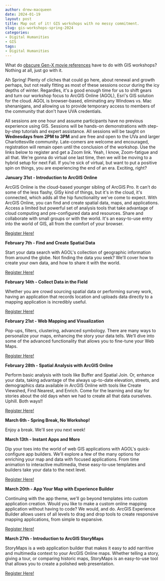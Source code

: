 ```yaml
---
author: drew-macqueen
date: 2024-01-19
layout: post
title: Map out of it! GIS workshops with no messy commitment. 
slug: gis-workshops-spring-2024
categories:
- Digital Humanities
- GIS
tags:
- Digital Humanities
---
```


What do [obscure Gen-X movie references](https://www.youtube.com/watch?v=Uz95y3gLNA4) have to do with GIS workshops?  Nothing at all, just go with it. 

Ah Spring! Plenty of cliches that could go here, about renewal and growth perhaps, but not really fitting as most of these sessions occur during the icy depths of winter. Regardles, it's a good enough time for us to shift gears and turn our workshop focus to ArcGIS Online (AGOL), Esri's GIS solution for the cloud. AGOL is browser-based, eliminating any Windows vs. Mac shenanigans, and allowing us to provide temporary access to members of the community that don't have UVA credentials. 

All sessions are one hour and assume participants have no previous experience using GIS. Sessions will be hands-on demonstrations with step-by-step tutorials and expert assistance. All sessions will be taught on **Wednesdays from 2PM to 3PM** and are free and open to the UVa and larger Charlottesville community. Late-comers are welcome and encouraged, registration will remain open until the conclusion of the workshop. Use the links below to register and get a Zoom link. Yeah, I know, Zoom-fatigue and all that. We're gonna do virtual one last time, then we will be moving to a hybrid setup for next Fall. If you're sick of virtual, but want to put a positive spin on things, you are experiencing the end of an era. Exciting, right?

**January 31st - Introduction to ArcGIS Online**

ArcGIS Online is the cloud-based younger sibling of ArcGIS Pro. It can't do some of the less flashy, GISy kind of things, but it's in the cloud, it's connected, which adds all the hip functionality we've come to expect. With ArcGIS Online, you can find and create spatial data, maps, and applications. Access a limited but powerful set of analysis tools that take advantage of cloud computing and pre-configured data and resources. Share and collaborate with small groups or with the world. It's an easy-to-use entry into the world of GIS, all from the comfort of your browser.

[Register Here!](https://cal.lib.virginia.edu/calendar/events/Spring2024GISWorkshop1)

**February 7th - Find and Create Spatial Data**

Start your data search with AGOL's collection of geographic information from around the globe. Not finding the data you seek? We'll cover how to create your own data, and how to share it with the world. 

[Register Here!](https://cal.lib.virginia.edu/calendar/events/Spring2024GISWorkshop2)

**February 14th - Collect Data in the Field**

Whether you are crowd sourcing spatial data or performing survey work, having an application that records location and uploads data directly to a mapping application is incredibly useful.

[Register Here!](https://cal.lib.virginia.edu/calendar/events/Spring2024GISWorkshop3)

**February 21st - Web Mapping and Visualization**

Pop-ups, filters, clustering, advanced symbology. There are many ways to personalize your maps, enhancing the story your data tells. We’ll dive into some of the advanced functionality that allows you to fine-tune your Web Maps.

[Register Here!](https://cal.lib.virginia.edu/calendar/events/Spring2024GISWorkshop4)

**February 28th - Spatial Analysis with ArcGIS Online**

Perform basic analysis with tools like Buffer and Spatial Join. Or, enhance your data, taking advantage of the always up-to-date elevation, streets, and demographics data available in ArcGIS Online with tools like Create Viewshed, Find Nearest, and Enrich. Come for the learning and stay for stories about the old days when we had to create all that data ourselves. Uphill. Both ways!! 

[Register Here!](https://cal.lib.virginia.edu/calendar/events/Spring2024GISWorkshop5)

**March 6th - Spring Break, No Workshop!**

Enjoy a break. We'll see you next week!

**March 13th -  Instant Apps and More**

Dip your toes into the world of web GIS applications with AGOL's quick-configure app builders. We'll explore a few of the many options for enriching your map and data with focused applications. From time animation to interactive multimedia, these easy-to-use templates and builders take your data to the next level.

[Register Here!](https://cal.lib.virginia.edu/calendar/events/Spring2024GISWorkshop6)

**March 20th - App Your Map with Experience Builder**

Continuing with the app theme, we'll go beyond templates into custom application creation. Would you like to make a custom online mapping application without having to code? We would, and do. ArcGIS Experience Builder allows users of all levels to drag and drop tools to create responsive mapping applications, from simple to expansive.  

[Register Here!](https://cal.lib.virginia.edu/calendar/events/Spring2024GISWorkshop7)

**March 27th - Introduction to ArcGIS StoryMaps**

StoryMaps is a web application builder that makes it easy to add narritive and multimedia context to your ArcGIS Online maps. Whether telling a story, giving a tour, or comparing historic maps, StoryMaps is an easy-to-use tool that allows you to create a polished web presentation.

[Register Here!](https://cal.lib.virginia.edu/calendar/events/Spring2024GISWorkshop8)